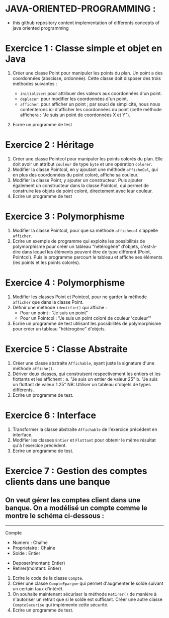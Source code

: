 # JAVA-ORIENTED-PROGRAMMING :
* this github repository content  implementation of differents concepts of java oriented programming
 


# Exercice 1 : Classe simple et objet en Java

1. Créer une classe Point pour manipuler les points du plan. Un point a des coordonnées (abscisse, ordonnée). Cette classe doit disposer des trois méthodes suivantes :
   - `initialiser`: pour attribuer des valeurs aux coordonnées d'un point.
   - `deplacer`: pour modifier les coordonnées d'un point.
   - `afficher`: pour afficher un point ; par souci de simplicité, nous nous contenterons ici d'afficher les coordonnées du point (cette méthode affichera : "Je suis un point de coordonnées X et Y").

2. Ecrire un programme de test


# Exercice 2 : Héritage

1. Créer une classe Pointcol pour manipuler les points colorés du plan. Elle doit avoir un attribut `couleur` de type `byte` et une opération `colorer`.
2. Modifier la classe Pointcol, en y ajoutant une méthode `afficheCol`, qui en plus des coordonnées du point coloré, affiche sa couleur.
3. Modifier la classe Point, y ajouter un constructeur. Puis ajouter également un constructeur dans la classe Pointcol, qui permet de construire les objets de point coloré, directement avec leur couleur.
4. Ecrire un programme de test

# Exercice 3 : Polymorphisme

1. Modifier la classe Pointcol, pour que sa méthode `affichecol` s'appelle `afficher`.
2. Ecrire un exemple de programme qui exploite les possibilités de polymorphisme pour créer un tableau "hétérogène" d'objets, c'est-à-dire dans lequel les éléments peuvent être de type différent (Point, Pointcol). Puis le programme parcourt le tableau et affiche ses éléments (les points et les points colorés).

# Exercice 4 : Polymorphisme

1. Modifier les classes Point et Pointcol, pour ne garder la méthode `afficher` que dans la classe Point.
2. Définir une méthode `identifie()` qui affiche :
   - Pour un point : "Je suis un point"
   - Pour un Pointcol : "Je suis un point coloré de couleur 'couleur'"
3. Ecrire un programme de test utilisant les possibilités de polymorphisme pour créer un tableau "hétérogène" d'objets.

# Exercice 5 : Classe Abstraite

1. Créer une classe abstraite `Affichable`, ayant juste la signature d'une méthode `affiche()`.
2. Dériver deux classes, qui construisent respectivement les entiers et les flottants et les affichent :
   a. "Je suis un entier de valeur 25"
   b. "Je suis un flottant de valeur 1.25"
   NB: Utiliser un tableau d'objets de types différents.
3. Ecrire un programme de test.

# Exercice 6 : Interface

1. Transformer la classe abstraite `Affichable` de l'exercice précédent en interface.
2. Modifier les classes `Entier` et `Flottant` pour obtenir le même résultat qu'à l'exercice précédent.
3. Ecrire un programme de test.

# Exercice 7 : Gestion des comptes clients dans une banque

On veut gérer les comptes client dans une banque. On a modélisé un compte comme le montre le schéma ci-dessous :
------------------------------------
          
------------------------------------
Compte
- Numero : Chaîne 
- Proprietaire : Chaîne 
- Solde : Entier 

+ Deposer(montant: Entier)
+ Retirer(montant: Entier)



1. Ecrire le code de la classe `Compte`.
2. Créer une classe `CompteEpargne` qui permet d'augmenter le solde suivant un certain taux d'intérêt.
3. On souhaite maintenant sécuriser la méthode `Retirer()` de manière à n'autoriser un retrait que si le solde est suffisant. Créer une autre classe `CompteSecurise` qui implémente cette sécurité.
4. Ecrire un programme de test.
